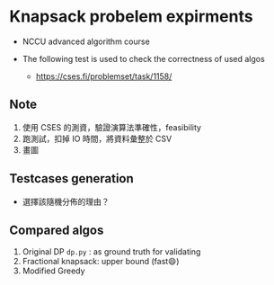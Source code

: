 # Knapsack probelem expirments

- NCCU advanced algorithm course

- The following test is used to check the correctness of used algos
  - https://cses.fi/problemset/task/1158/

## Note
1. 使用 CSES 的測資，驗證演算法準確性，feasibility
2. 跑測試，扣掉 IO 時間，將資料彙整於 CSV
3. 畫圖

## Testcases generation
- 選擇該隨機分佈的理由？

## Compared algos
1. Original DP `dp.py` : as ground truth for validating
2. Fractional knapsack: upper bound (fast😄)
3. Modified Greedy
